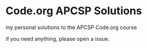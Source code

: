 # Code.org APCSP Solutions
my personal solutions to the APCSP Code.org course

if you need anything, please open a issue. 
